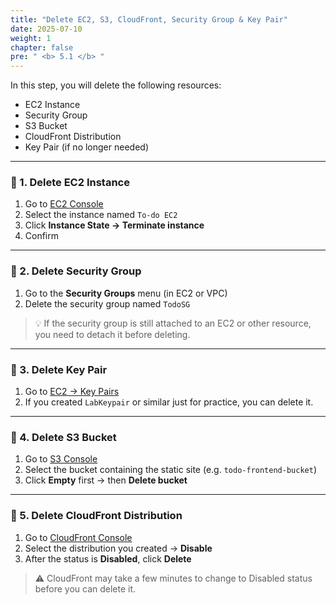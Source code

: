 ```yaml
---
title: "Delete EC2, S3, CloudFront, Security Group & Key Pair"
date: 2025-07-10
weight: 1
chapter: false
pre: " <b> 5.1 </b> "
---
```


In this step, you will delete the following resources:

- EC2 Instance
- Security Group
- S3 Bucket
- CloudFront Distribution
- Key Pair (if no longer needed)

---

### 🧹 1. Delete EC2 Instance

1. Go to [EC2 Console](https://console.aws.amazon.com/ec2/v2/home)
2. Select the instance named `To-do EC2`
3. Click **Instance State → Terminate instance**
4. Confirm

---

### 🧹 2. Delete Security Group

1. Go to the **Security Groups** menu (in EC2 or VPC)
2. Delete the security group named `TodoSG`

> 💡 If the security group is still attached to an EC2 or other resource, you need to detach it before deleting.

---

### 🧹 3. Delete Key Pair

1. Go to [EC2 → Key Pairs](https://console.aws.amazon.com/ec2/v2/home?#KeyPairs)
2. If you created `LabKeypair` or similar just for practice, you can delete it.

---

### 🧹 4. Delete S3 Bucket

1. Go to [S3 Console](https://s3.console.aws.amazon.com/s3)
2. Select the bucket containing the static site (e.g. `todo-frontend-bucket`)
3. Click **Empty** first → then **Delete bucket**

---

### 🧹 5. Delete CloudFront Distribution

1. Go to [CloudFront Console](https://console.aws.amazon.com/cloudfront)
2. Select the distribution you created → **Disable**
3. After the status is **Disabled**, click **Delete**

> ⚠️ CloudFront may take a few minutes to change to Disabled status before you can delete it.